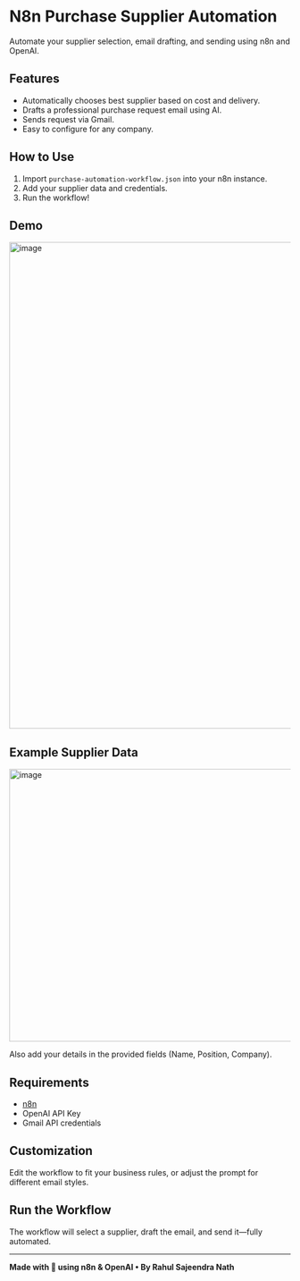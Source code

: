 # N8n Purchase Supplier Automation

Automate your supplier selection, email drafting, and sending using n8n and OpenAI.

## Features

- Automatically chooses best supplier based on cost and delivery.
- Drafts a professional purchase request email using AI.
- Sends request via Gmail.
- Easy to configure for any company.

## How to Use

1. Import `purchase-automation-workflow.json` into your n8n instance.
2. Add your supplier data and credentials.
3. Run the workflow!

## Demo

<img width="1912" height="871" alt="image" src="https://github.com/user-attachments/assets/cbb343dc-163d-45d2-8d5c-0a8993634ab7" />

## Example Supplier Data

<img width="597" height="488" alt="image" src="https://github.com/user-attachments/assets/3673573e-4b23-41d8-b573-ed0d3a499c1e" />

Also add your details in the provided fields (Name, Position, Company).

## Requirements

- [n8n](https://n8n.io/)
- OpenAI API Key
- Gmail API credentials

## Customization

Edit the workflow to fit your business rules, or adjust the prompt for different email styles.

## Run the Workflow

The workflow will select a supplier, draft the email, and send it—fully automated.

---

**Made with 💚 using n8n & OpenAI • By Rahul Sajeendra Nath** 

